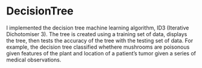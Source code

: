 # DecisionTree

I implemented the decision tree machine learning algorithm, ID3 (Iterative Dichotomiser 3). The tree is created using a training set of data, displays the tree, then tests the accuracy of the tree with the testing set of data. For example, the decision tree classified whethere mushrooms are poisonous given features of the plant and location of a patient’s tumor given a series of medical observations.
